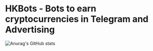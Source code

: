# HKBots - Bots to earn cryptocurrencies in Telegram and Advertising


![Anurag's GitHub stats](https://github-readme-stats.vercel.app/api?username=HK-Mattew&show_icons=true&count_private=true&theme=transparent&hide=&hide=stars,prs,issues,contribs)
